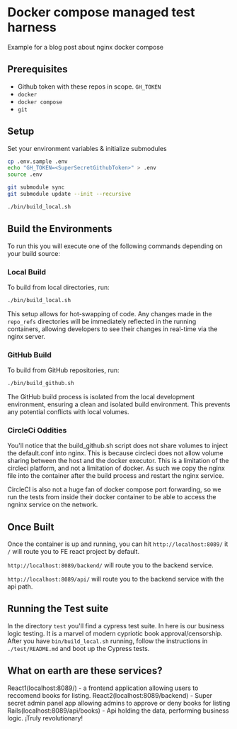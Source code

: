 # Docker compose managed test harness

Example for a blog post about nginx docker compose

## Prerequisites
- Github token with these repos in scope. `GH_TOKEN`
- `docker`
- `docker compose`
- `git`

## Setup
Set your environment variables & initialize submodules
```bash
cp .env.sample .env
echo "GH_TOKEN=<SuperSecretGithubToken>" > .env
source .env

git submodule sync
git submodule update --init --recursive

./bin/build_local.sh
```


## Build the Environments

To run this you will execute one of the following commands depending on your build source:

### Local Build

To build from local directories, run:

```bash
./bin/build_local.sh
```

This setup allows for hot-swapping of code. Any changes made in the `repo_refs` directories will be immediately reflected in the running containers, allowing developers to see their changes in real-time via the nginx server.

### GitHub Build

To build from GitHub repositories, run:

```bash
./bin/build_github.sh
```

The GitHub build process is isolated from the local development environment, ensuring a clean and isolated build environment. This prevents any potential conflicts with local volumes.

### CircleCi Oddities

You'll notice that the build_github.sh script does not share volumes to inject the default.conf into nginx. This is because circleci does not allow volume sharing between the host and the docker executor. This is a limitation of the circleci platform, and not a limitation of docker.
As such we copy the nginx file into the container after the build process and restart the nginx service.

CircleCI is also not a huge fan of docker compose port forwarding, so we run the tests from inside their docker container to be able to access the ngninx service on the network.

## Once Built

Once the container is up and running, you can hit `http://localhost:8089/` it `/` will route you to FE react project by default.

`http://localhost:8089/backend/` will route you to the backend service.

`http://localhost:8089/api/` will route you to the backend service with the api path.


## Running the Test suite

In the directory `test` you'll find a cypress test suite. In here is our business logic testing. It is a marvel of modern cypriotic book approval/censorship.  After you have `bin/build_local.sh` running, follow the instructions in `./test/README.md` and boot up the Cypress tests.

## What on earth are these services?
React1(localhost:8089/) - a frontend application allowing users to reccomend books for listing.
React2(localhost:8089/backend) - Super secret admin panel app allowing admins to approve or deny books for listing
Rails(localhost:8089/api/books) - Api holding the data, performing business logic. ¡Truly revolutionary!
